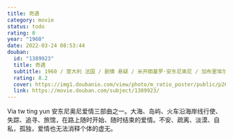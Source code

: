 ```yaml
---
title: 奇遇
category: movie
status: todo
rating: 0
year: "1960"
date: 2022-03-24 08:53:44
douban:
  id: "1389923"
  title: 奇遇
  subtitle: 1960 / 意大利 法国 / 剧情 悬疑 / 米开朗基罗·安东尼奥尼 / 加布里埃尔·费泽蒂 莫尼卡·维蒂
  rating: 8.2
  cover: https://img1.doubanio.com/view/photo/m_ratio_poster/public/p2620583227.jpg
  link: https://movie.douban.com/subject/1389923/
---
```


Via tw ting yun 安东尼奥尼爱情三部曲之一。大海、岛屿、火车沿海岸线行使、失踪、追寻、旅馆，在路上随时开始、随时结束的爱情。不安、疏离、淡漠、自私，孤独，爱情也无法消释个体的虚无。
